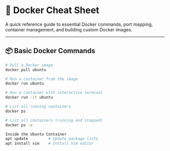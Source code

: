 # 🐳 Docker Cheat Sheet

A quick reference guide to essential Docker commands, port mapping, container management, and building custom Docker images.

---

## 📦 Basic Docker Commands

```bash
# Pull a Docker image
docker pull ubuntu

# Run a container from the image
docker run ubuntu

# Run a container with interactive terminal
docker run -it ubuntu

# List all running containers
docker ps

# List all containers (running and stopped)
docker ps -a

Inside the Ubuntu Container
apt update         # Update package lists
apt install vim    # Install Vim editor
